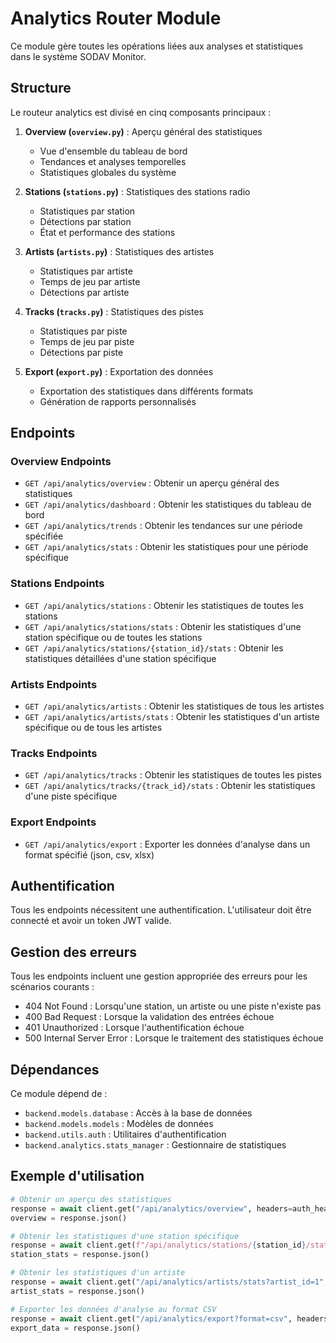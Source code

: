 # Analytics Router Module

Ce module gère toutes les opérations liées aux analyses et statistiques dans le système SODAV Monitor.

## Structure

Le routeur analytics est divisé en cinq composants principaux :

1. **Overview (`overview.py`)** : Aperçu général des statistiques
   - Vue d'ensemble du tableau de bord
   - Tendances et analyses temporelles
   - Statistiques globales du système

2. **Stations (`stations.py`)** : Statistiques des stations radio
   - Statistiques par station
   - Détections par station
   - État et performance des stations

3. **Artists (`artists.py`)** : Statistiques des artistes
   - Statistiques par artiste
   - Temps de jeu par artiste
   - Détections par artiste

4. **Tracks (`tracks.py`)** : Statistiques des pistes
   - Statistiques par piste
   - Temps de jeu par piste
   - Détections par piste

5. **Export (`export.py`)** : Exportation des données
   - Exportation des statistiques dans différents formats
   - Génération de rapports personnalisés

## Endpoints

### Overview Endpoints

- `GET /api/analytics/overview` : Obtenir un aperçu général des statistiques
- `GET /api/analytics/dashboard` : Obtenir les statistiques du tableau de bord
- `GET /api/analytics/trends` : Obtenir les tendances sur une période spécifiée
- `GET /api/analytics/stats` : Obtenir les statistiques pour une période spécifique

### Stations Endpoints

- `GET /api/analytics/stations` : Obtenir les statistiques de toutes les stations
- `GET /api/analytics/stations/stats` : Obtenir les statistiques d'une station spécifique ou de toutes les stations
- `GET /api/analytics/stations/{station_id}/stats` : Obtenir les statistiques détaillées d'une station spécifique

### Artists Endpoints

- `GET /api/analytics/artists` : Obtenir les statistiques de tous les artistes
- `GET /api/analytics/artists/stats` : Obtenir les statistiques d'un artiste spécifique ou de tous les artistes

### Tracks Endpoints

- `GET /api/analytics/tracks` : Obtenir les statistiques de toutes les pistes
- `GET /api/analytics/tracks/{track_id}/stats` : Obtenir les statistiques d'une piste spécifique

### Export Endpoints

- `GET /api/analytics/export` : Exporter les données d'analyse dans un format spécifié (json, csv, xlsx)

## Authentification

Tous les endpoints nécessitent une authentification. L'utilisateur doit être connecté et avoir un token JWT valide.

## Gestion des erreurs

Tous les endpoints incluent une gestion appropriée des erreurs pour les scénarios courants :

- 404 Not Found : Lorsqu'une station, un artiste ou une piste n'existe pas
- 400 Bad Request : Lorsque la validation des entrées échoue
- 401 Unauthorized : Lorsque l'authentification échoue
- 500 Internal Server Error : Lorsque le traitement des statistiques échoue

## Dépendances

Ce module dépend de :

- `backend.models.database` : Accès à la base de données
- `backend.models.models` : Modèles de données
- `backend.utils.auth` : Utilitaires d'authentification
- `backend.analytics.stats_manager` : Gestionnaire de statistiques

## Exemple d'utilisation

```python
# Obtenir un aperçu des statistiques
response = await client.get("/api/analytics/overview", headers=auth_headers)
overview = response.json()

# Obtenir les statistiques d'une station spécifique
response = await client.get(f"/api/analytics/stations/{station_id}/stats", headers=auth_headers)
station_stats = response.json()

# Obtenir les statistiques d'un artiste
response = await client.get("/api/analytics/artists/stats?artist_id=1", headers=auth_headers)
artist_stats = response.json()

# Exporter les données d'analyse au format CSV
response = await client.get("/api/analytics/export?format=csv", headers=auth_headers)
export_data = response.json()
```
